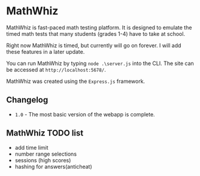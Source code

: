 # MathWhiz
MathWhiz is fast-paced math testing platform. It is designed to emulate the timed math tests that many students (grades 1-4) have to take at school.

Right now MathWhiz is timed, but currently will go on forever. I will add these features in a later update.

You can run MathWhiz by typing `node .\server.js` into the CLI. The site can be accessed at `http://localhost:5678/`.

MathWhiz was created using the `Express.js` framework.

## Changelog
* `1.0` - The most basic version of the webapp is complete.

## MathWhiz TODO list
- add time limit
- number range selections
- sessions (high scores)
- hashing for answers(anticheat)